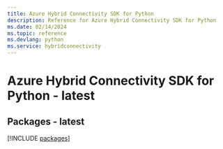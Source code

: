 ```yaml
---
title: Azure Hybrid Connectivity SDK for Python
description: Reference for Azure Hybrid Connectivity SDK for Python
ms.date: 02/14/2024
ms.topic: reference
ms.devlang: python
ms.service: hybridconnectivity
---
```

# Azure Hybrid Connectivity SDK for Python - latest
## Packages - latest
[!INCLUDE [packages](hybrid-connectivity-index.md)]